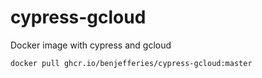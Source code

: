 # cypress-gcloud
Docker image with cypress and gcloud


```
docker pull ghcr.io/benjefferies/cypress-gcloud:master
```
